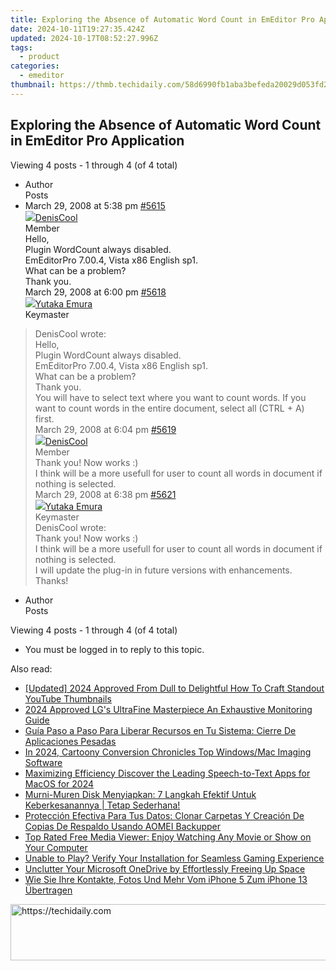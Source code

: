 ```yaml
---
title: Exploring the Absence of Automatic Word Count in EmEditor Pro Application
date: 2024-10-11T19:27:35.424Z
updated: 2024-10-17T08:52:27.996Z
tags:
  - product
categories:
  - emeditor
thumbnail: https://thmb.techidaily.com/58d6990fb1aba3befeda20029d053fd2dc8e67729321f3227eadd737a516d064.jpg
---
```


## Exploring the Absence of Automatic Word Count in EmEditor Pro Application

Viewing 4 posts - 1 through 4 (of 4 total)

* Author  
Posts
* March 29, 2008 at 5:38 pm [#5615](https://tools.techidaily.com/emeditor/products/)  
[![](https://secure.gravatar.com/avatar/4d0cb80d432b2a5a8d648a841d483d63?s=80&d=identicon&r=g)DenisCool](https://www.emeditor.com/forums/users/DenisCool/ "View DenisCool's profile")  
Member  
Hello,  
 Plugin WordCount always disabled.  
 EmEditorPro 7.00.4, Vista x86 English sp1.  
 What can be a problem?  
 Thank you.  
March 29, 2008 at 6:00 pm [#5618](https://tools.techidaily.com/emeditor/products/)  
[![](https://secure.gravatar.com/avatar/a0a6377144ed3636f985d87303f65ed2?s=80&d=identicon&r=g)Yutaka Emura](https://www.emeditor.com/forums/users/yemura/ "View Yutaka Emura's profile")  
Keymaster  
> DenisCool wrote:  
> Hello,  
> Plugin WordCount always disabled.  
> EmEditorPro 7.00.4, Vista x86 English sp1.  
> What can be a problem?  
> Thank you.  
 You will have to select text where you want to count words. If you want to count words in the entire document, select all (CTRL + A) first.  
March 29, 2008 at 6:04 pm [#5619](https://tools.techidaily.com/emeditor/products/)  
[![](https://secure.gravatar.com/avatar/4d0cb80d432b2a5a8d648a841d483d63?s=80&d=identicon&r=g)DenisCool](https://www.emeditor.com/forums/users/DenisCool/ "View DenisCool's profile")  
Member  
Thank you! Now works :)  
 I think will be a more usefull for user to count all words in document if nothing is selected.  
March 29, 2008 at 6:38 pm [#5621](https://tools.techidaily.com/emeditor/products/)  
[![](https://secure.gravatar.com/avatar/a0a6377144ed3636f985d87303f65ed2?s=80&d=identicon&r=g)Yutaka Emura](https://www.emeditor.com/forums/users/yemura/ "View Yutaka Emura's profile")  
Keymaster  
> DenisCool wrote:  
> Thank you! Now works :)  
> I think will be a more usefull for user to count all words in document if nothing is selected.  
 I will update the plug-in in future versions with enhancements. Thanks!
* Author  
Posts

Viewing 4 posts - 1 through 4 (of 4 total)

* You must be logged in to reply to this topic.

<ins class="adsbygoogle"
     style="display:block"
     data-ad-format="autorelaxed"
     data-ad-client="ca-pub-7571918770474297"
     data-ad-slot="1223367746"></ins>

<ins class="adsbygoogle"
     style="display:block"
     data-ad-client="ca-pub-7571918770474297"
     data-ad-slot="8358498916"
     data-ad-format="auto"
     data-full-width-responsive="true"></ins>

<span class="atpl-alsoreadstyle">Also read:</span>
<div><ul>
<li><a href="https://youtube-lab.techidaily.com/ed-2024-approved-from-dull-to-delightful-how-to-craft-standout-youtube-thumbnails/"><u>[Updated] 2024 Approved From Dull to Delightful How To Craft Standout YouTube Thumbnails</u></a></li>
<li><a href="https://extra-approaches.techidaily.com/2024-approved-lgs-ultrafine-masterpiece-an-exhaustive-monitoring-guide/"><u>2024 Approved LG's UltraFine Masterpiece An Exhaustive Monitoring Guide</u></a></li>
<li><a href="https://win-news.techidaily.com/guia-paso-a-paso-para-liberar-recursos-en-tu-sistema-cierre-de-aplicaciones-pesadas/"><u>Guía Paso a Paso Para Liberar Recursos en Tu Sistema: Cierre De Aplicaciones Pesadas</u></a></li>
<li><a href="https://fox-boxes.techidaily.com/in-2024-cartoony-conversion-chronicles-top-windowsmac-imaging-software/"><u>In 2024, Cartoony Conversion Chronicles Top Windows/Mac Imaging Software</u></a></li>
<li><a href="https://fox-blue.techidaily.com/maximizing-efficiency-discover-the-leading-speech-to-text-apps-for-macos-for-2024/"><u>Maximizing Efficiency Discover the Leading Speech-to-Text Apps for MacOS for 2024</u></a></li>
<li><a href="https://win-news.techidaily.com/murni-muren-disk-menyiapkan-7-langkah-efektif-untuk-keberkesanannya-tetap-sederhana/"><u>Murni-Muren Disk Menyiapkan: 7 Langkah Efektif Untuk Keberkesanannya | Tetap Sederhana!</u></a></li>
<li><a href="https://win-news.techidaily.com/proteccion-efectiva-para-tus-datos-clonar-carpetas-y-creacion-de-copias-de-respaldo-usando-aomei-backupper/"><u>Protección Efectiva Para Tus Datos: Clonar Carpetas Y Creación De Copias De Respaldo Usando AOMEI Backupper</u></a></li>
<li><a href="https://video-ai-editor.techidaily.com/top-rated-free-media-viewer-enjoy-watching-any-movie-or-show-on-your-computer/"><u>Top Rated Free Media Viewer: Enjoy Watching Any Movie or Show on Your Computer</u></a></li>
<li><a href="https://win-able.techidaily.com/unable-to-play-verify-your-installation-for-seamless-gaming-experience/"><u>Unable to Play? Verify Your Installation for Seamless Gaming Experience</u></a></li>
<li><a href="https://win-news.techidaily.com/unclutter-your-microsoft-onedrive-by-effortlessly-freeing-up-space/"><u>Unclutter Your Microsoft OneDrive by Effortlessly Freeing Up Space</u></a></li>
<li><a href="https://win-news.techidaily.com/wie-sie-ihre-kontakte-fotos-und-mehr-vom-iphone-5-zum-iphone-13-ubertragen/"><u>Wie Sie Ihre Kontakte, Fotos Und Mehr Vom iPhone 5 Zum iPhone 13 Übertragen</u></a></li>
</ul></div>

<!-- affiliate ads begin -->
<a href="https://unicoeye.pxf.io/c/5597632/2134234/18498" target="_top" id="2134234">
  <img src="//a.impactradius-go.com/display-ad/18498-2134234" border="0" alt="https://techidaily.com" width="728" height="90"/>
</a>
<img height="0" width="0" src="https://unicoeye.pxf.io/i/5597632/2134234/18498" style="position:absolute;visibility:hidden;" border="0" />
<!-- affiliate ads end -->

